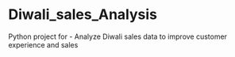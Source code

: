# Diwali_sales_Analysis
Python project for - Analyze Diwali sales data to improve customer experience and sales
